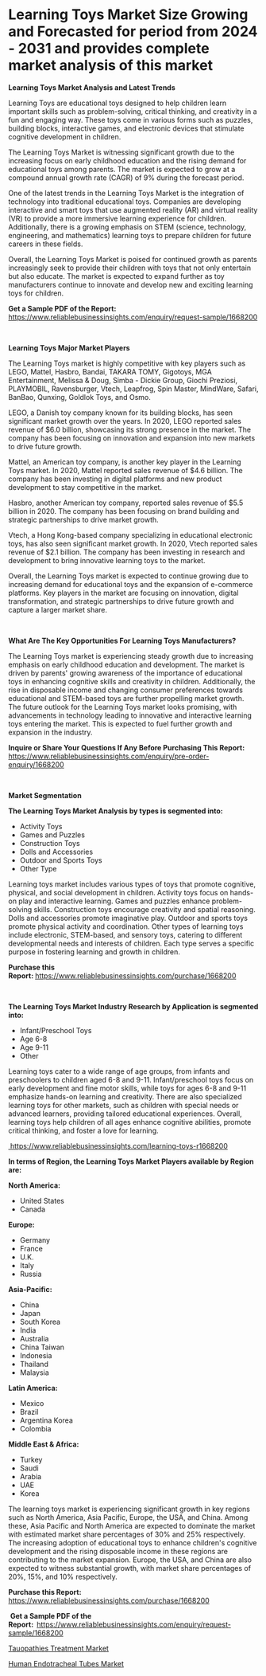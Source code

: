 <p><h1>Learning Toys Market Size Growing and Forecasted for period from 2024 - 2031 and provides complete market analysis of this market</h1></p><p><strong>Learning Toys Market Analysis and Latest Trends</strong></p>
<p><p>Learning Toys are educational toys designed to help children learn important skills such as problem-solving, critical thinking, and creativity in a fun and engaging way. These toys come in various forms such as puzzles, building blocks, interactive games, and electronic devices that stimulate cognitive development in children.</p><p>The Learning Toys Market is witnessing significant growth due to the increasing focus on early childhood education and the rising demand for educational toys among parents. The market is expected to grow at a compound annual growth rate (CAGR) of 9% during the forecast period.</p><p>One of the latest trends in the Learning Toys Market is the integration of technology into traditional educational toys. Companies are developing interactive and smart toys that use augmented reality (AR) and virtual reality (VR) to provide a more immersive learning experience for children. Additionally, there is a growing emphasis on STEM (science, technology, engineering, and mathematics) learning toys to prepare children for future careers in these fields.</p><p>Overall, the Learning Toys Market is poised for continued growth as parents increasingly seek to provide their children with toys that not only entertain but also educate. The market is expected to expand further as toy manufacturers continue to innovate and develop new and exciting learning toys for children.</p></p>
<p><strong>Get a Sample PDF of the Report:&nbsp;</strong> <a href="https://www.reliablebusinessinsights.com/enquiry/request-sample/1668200">https://www.reliablebusinessinsights.com/enquiry/request-sample/1668200</a></p>
<p>&nbsp;</p>
<p><strong>Learning Toys Major Market Players</strong></p>
<p><p>The Learning Toys market is highly competitive with key players such as LEGO, Mattel, Hasbro, Bandai, TAKARA TOMY, Gigotoys, MGA Entertainment, Melissa & Doug, Simba - Dickie Group, Giochi Preziosi, PLAYMOBIL, Ravensburger, Vtech, Leapfrog, Spin Master, MindWare, Safari, BanBao, Qunxing, Goldlok Toys, and Osmo.</p><p>LEGO, a Danish toy company known for its building blocks, has seen significant market growth over the years. In 2020, LEGO reported sales revenue of $6.0 billion, showcasing its strong presence in the market. The company has been focusing on innovation and expansion into new markets to drive future growth.</p><p>Mattel, an American toy company, is another key player in the Learning Toys market. In 2020, Mattel reported sales revenue of $4.6 billion. The company has been investing in digital platforms and new product development to stay competitive in the market.</p><p>Hasbro, another American toy company, reported sales revenue of $5.5 billion in 2020. The company has been focusing on brand building and strategic partnerships to drive market growth.</p><p>Vtech, a Hong Kong-based company specializing in educational electronic toys, has also seen significant market growth. In 2020, Vtech reported sales revenue of $2.1 billion. The company has been investing in research and development to bring innovative learning toys to the market.</p><p>Overall, the Learning Toys market is expected to continue growing due to increasing demand for educational toys and the expansion of e-commerce platforms. Key players in the market are focusing on innovation, digital transformation, and strategic partnerships to drive future growth and capture a larger market share.</p></p>
<p>&nbsp;</p>
<p><strong>What Are The Key Opportunities For Learning Toys Manufacturers?</strong></p>
<p><p>The Learning Toys market is experiencing steady growth due to increasing emphasis on early childhood education and development. The market is driven by parents' growing awareness of the importance of educational toys in enhancing cognitive skills and creativity in children. Additionally, the rise in disposable income and changing consumer preferences towards educational and STEM-based toys are further propelling market growth. The future outlook for the Learning Toys market looks promising, with advancements in technology leading to innovative and interactive learning toys entering the market. This is expected to fuel further growth and expansion in the industry.</p></p>
<p><strong>Inquire or Share Your Questions If Any Before Purchasing This Report:</strong> <a href="https://www.reliablebusinessinsights.com/enquiry/pre-order-enquiry/1668200">https://www.reliablebusinessinsights.com/enquiry/pre-order-enquiry/1668200</a></p>
<p>&nbsp;</p>
<p><strong>Market Segmentation</strong></p>
<p><strong>The Learning Toys Market Analysis by types is segmented into:</strong></p>
<p><ul><li>Activity Toys</li><li>Games and Puzzles</li><li>Construction Toys</li><li>Dolls and Accessories</li><li>Outdoor and Sports Toys</li><li>Other Type</li></ul></p>
<p><p>Learning toys market includes various types of toys that promote cognitive, physical, and social development in children. Activity toys focus on hands-on play and interactive learning. Games and puzzles enhance problem-solving skills. Construction toys encourage creativity and spatial reasoning. Dolls and accessories promote imaginative play. Outdoor and sports toys promote physical activity and coordination. Other types of learning toys include electronic, STEM-based, and sensory toys, catering to different developmental needs and interests of children. Each type serves a specific purpose in fostering learning and growth in children.</p></p>
<p><strong>Purchase this Report:&nbsp;</strong><a href="https://www.reliablebusinessinsights.com/purchase/1668200">https://www.reliablebusinessinsights.com/purchase/1668200</a></p>
<p>&nbsp;</p>
<p><strong>The Learning Toys Market Industry Research by Application is segmented into:</strong></p>
<p><ul><li>Infant/Preschool Toys</li><li>Age 6-8</li><li>Age 9-11</li><li>Other</li></ul></p>
<p><p>Learning toys cater to a wide range of age groups, from infants and preschoolers to children aged 6-8 and 9-11. Infant/preschool toys focus on early development and fine motor skills, while toys for ages 6-8 and 9-11 emphasize hands-on learning and creativity. There are also specialized learning toys for other markets, such as children with special needs or advanced learners, providing tailored educational experiences. Overall, learning toys help children of all ages enhance cognitive abilities, promote critical thinking, and foster a love for learning.</p></p>
<p><a href="https://www.reliablebusinessinsights.com/learning-toys-r1668200">&nbsp;https://www.reliablebusinessinsights.com/learning-toys-r1668200</a></p>
<p><strong>In terms of Region, the Learning Toys Market Players available by Region are:</strong></p>
<p>
    <p> <strong> North America: </strong>
        <ul>
            <li>United States</li>
            <li>Canada</li>
        </ul>
        </p> 
    <p> <strong> Europe: </strong>
        <ul>
            <li>Germany</li>
            <li>France</li>
            <li>U.K.</li>
            <li>Italy</li>
            <li>Russia</li>
        </ul>
        </p> 
    <p> <strong> Asia-Pacific: </strong>
        <ul>
            <li>China</li>
            <li>Japan</li>
            <li>South Korea</li>
            <li>India</li>
            <li>Australia</li>
            <li>China Taiwan</li>
            <li>Indonesia</li>
            <li>Thailand</li>
            <li>Malaysia</li>
        </ul>
        </p> 
    <p> <strong> Latin America: </strong>
        <ul>
            <li>Mexico</li>
            <li>Brazil</li>
            <li>Argentina Korea</li>
            <li>Colombia</li>
        </ul>
        </p> 
    <p> <strong> Middle East & Africa: </strong>
        <ul>
            <li>Turkey</li>
            <li>Saudi</li>
            <li>Arabia</li>
            <li>UAE</li>
            <li>Korea</li>
        </ul>
    </p>
    </p>
<p><p>The learning toys market is experiencing significant growth in key regions such as North America, Asia Pacific, Europe, the USA, and China. Among these, Asia Pacific and North America are expected to dominate the market with estimated market share percentages of 30% and 25% respectively. The increasing adoption of educational toys to enhance children's cognitive development and the rising disposable income in these regions are contributing to the market expansion. Europe, the USA, and China are also expected to witness substantial growth, with market share percentages of 20%, 15%, and 10% respectively.</p></p>
<p><strong>Purchase this Report: </strong><a href="https://www.reliablebusinessinsights.com/purchase/1668200">https://www.reliablebusinessinsights.com/purchase/1668200</a></p>
<p>&nbsp;<strong>Get a Sample PDF of the Report:&nbsp;&nbsp;</strong><a href="https://www.reliablebusinessinsights.com/enquiry/request-sample/1668200">https://www.reliablebusinessinsights.com/enquiry/request-sample/1668200</a></p>
<p><strong></strong></p>
<p><p><a href="https://github.com/cameroneffertz/Market-Research-Report-List-1/blob/main/tauopathies-treatment-market.md">Tauopathies Treatment Market</a></p><p><a href="https://view.publitas.com/reportprime-1/global-human-endotracheal-tubes-market-is-projected-to-grow-at-a-cagr-of-13-6-forcasted-for-period-from-2024-to-2031/">Human Endotracheal Tubes Market</a></p></p>